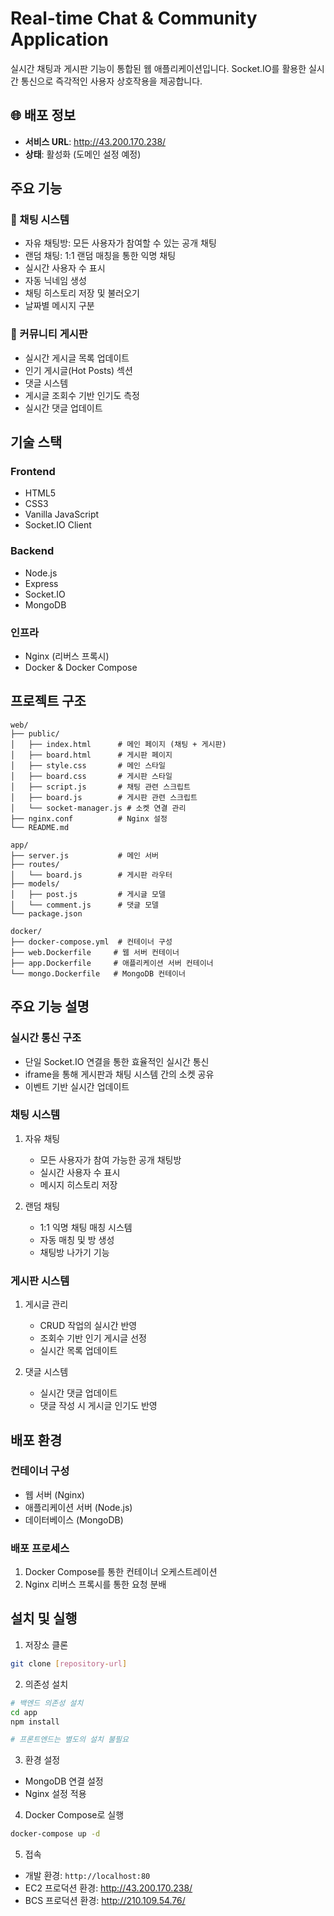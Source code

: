 # Real-time Chat & Community Application

실시간 채팅과 게시판 기능이 통합된 웹 애플리케이션입니다. Socket.IO를 활용한 실시간 통신으로 즉각적인 사용자 상호작용을 제공합니다.

## 🌐 배포 정보
- **서비스 URL**: http://43.200.170.238/
- **상태**: 활성화 (도메인 설정 예정)

## 주요 기능

### 💬 채팅 시스템
- 자유 채팅방: 모든 사용자가 참여할 수 있는 공개 채팅
- 랜덤 채팅: 1:1 랜덤 매칭을 통한 익명 채팅
- 실시간 사용자 수 표시
- 자동 닉네임 생성
- 채팅 히스토리 저장 및 불러오기
- 날짜별 메시지 구분

### 🧾 커뮤니티 게시판
- 실시간 게시글 목록 업데이트
- 인기 게시글(Hot Posts) 섹션
- 댓글 시스템
- 게시글 조회수 기반 인기도 측정
- 실시간 댓글 업데이트

## 기술 스택

### Frontend
- HTML5
- CSS3
- Vanilla JavaScript
- Socket.IO Client

### Backend
- Node.js
- Express
- Socket.IO
- MongoDB

### 인프라
- Nginx (리버스 프록시)
- Docker & Docker Compose

## 프로젝트 구조

```
web/
├── public/
│   ├── index.html      # 메인 페이지 (채팅 + 게시판)
│   ├── board.html      # 게시판 페이지
│   ├── style.css       # 메인 스타일
│   ├── board.css       # 게시판 스타일
│   ├── script.js       # 채팅 관련 스크립트
│   ├── board.js        # 게시판 관련 스크립트
│   └── socket-manager.js # 소켓 연결 관리
├── nginx.conf          # Nginx 설정
└── README.md

app/
├── server.js           # 메인 서버
├── routes/
│   └── board.js        # 게시판 라우터
├── models/
│   ├── post.js         # 게시글 모델
│   └── comment.js      # 댓글 모델
└── package.json

docker/
├── docker-compose.yml  # 컨테이너 구성
├── web.Dockerfile     # 웹 서버 컨테이너
├── app.Dockerfile     # 애플리케이션 서버 컨테이너
└── mongo.Dockerfile   # MongoDB 컨테이너
```

## 주요 기능 설명

### 실시간 통신 구조
- 단일 Socket.IO 연결을 통한 효율적인 실시간 통신
- iframe을 통해 게시판과 채팅 시스템 간의 소켓 공유
- 이벤트 기반 실시간 업데이트

### 채팅 시스템
1. 자유 채팅
   - 모든 사용자가 참여 가능한 공개 채팅방
   - 실시간 사용자 수 표시
   - 메시지 히스토리 저장

2. 랜덤 채팅
   - 1:1 익명 채팅 매칭 시스템
   - 자동 매칭 및 방 생성
   - 채팅방 나가기 기능

### 게시판 시스템
1. 게시글 관리
   - CRUD 작업의 실시간 반영
   - 조회수 기반 인기 게시글 선정
   - 실시간 목록 업데이트

2. 댓글 시스템
   - 실시간 댓글 업데이트
   - 댓글 작성 시 게시글 인기도 반영

## 배포 환경

### 컨테이너 구성
- 웹 서버 (Nginx)
- 애플리케이션 서버 (Node.js)
- 데이터베이스 (MongoDB)

### 배포 프로세스
1. Docker Compose를 통한 컨테이너 오케스트레이션
2. Nginx 리버스 프록시를 통한 요청 분배

## 설치 및 실행

1. 저장소 클론
```bash
git clone [repository-url]
```

2. 의존성 설치
```bash
# 백엔드 의존성 설치
cd app
npm install

# 프론트엔드는 별도의 설치 불필요
```

3. 환경 설정
- MongoDB 연결 설정
- Nginx 설정 적용

4. Docker Compose로 실행
```bash
docker-compose up -d
```

5. 접속
- 개발 환경: `http://localhost:80`
- EC2 프로덕션 환경: http://43.200.170.238/
- BCS 프로덕션 환경: http://210.109.54.76/